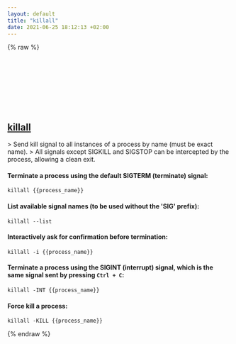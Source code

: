 ```yaml
---
layout: default
title: "killall"
date: 2021-06-25 18:12:13 +02:00
---
```

{% raw %}
<h2 id="killall">
  <a href="/en/common/killall.html">killall</a> <a href="#killall"><svg class="icon">
    <use href="/assets/images/unicode_sprite.svg#link" />
  </svg></a>
</h2>
> Send kill signal to all instances of a process by name (must be exact name).
> All signals except SIGKILL and SIGSTOP can be intercepted by the process, allowing a clean exit.

#### Terminate a process using the default SIGTERM (terminate) signal:
```shell
killall {{process_name}}
```
#### List available signal names (to be used without the 'SIG' prefix):
```shell
killall --list
```
#### Interactively ask for confirmation before termination:
```shell
killall -i {{process_name}}
```
#### Terminate a process using the SIGINT (interrupt) signal, which is the same signal sent by pressing `Ctrl + C`:
```shell
killall -INT {{process_name}}
```
#### Force kill a process:
```shell
killall -KILL {{process_name}}
```
{% endraw %}